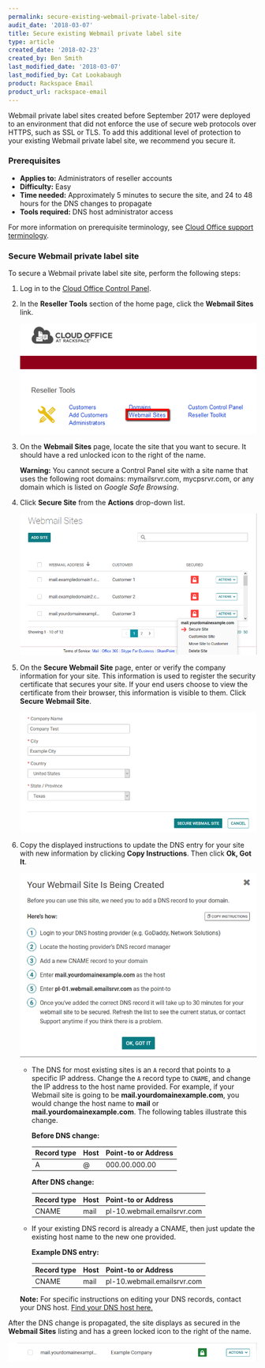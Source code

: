 ```yaml
---
permalink: secure-existing-webmail-private-label-site/
audit_date: '2018-03-07'
title: Secure existing Webmail private label site
type: article
created_date: '2018-02-23'
created_by: Ben Smith
last_modified_date: '2018-03-07'
last_modified_by: Cat Lookabaugh
product: Rackspace Email
product_url: rackspace-email
---
```


Webmail private label sites created before September 2017 were deployed to an environment that did not enforce the use of secure web protocols over HTTPS, such as SSL or TLS. To add this additional level of protection to your existing Webmail private label site, we recommend you secure it.

### Prerequisites

- **Applies to:** Administrators of reseller accounts
- **Difficulty:** Easy
- **Time needed:** Approximately 5 minutes to secure the site, and 24 to 48 hours for the DNS changes to propagate
- **Tools required:**  DNS host administrator access

For more information on prerequisite terminology, see [Cloud Office support terminology](/how-to/cloud-office-support-terminology).

### Secure Webmail private label site

To secure a Webmail private label site site, perform the following steps:

1. Log in to the [Cloud Office Control Panel](https://cp.rackspace.com).

2. In the **Reseller Tools** section of the home page, click the **Webmail Sites** link.

   <img src="webmail_sites.png"/>

3. On the **Webmail Sites** page, locate the site that you want to secure. It should have a red unlocked icon to the right of the name.

    **Warning:** You cannot secure a Control Panel site with a site name that uses the following root domains:  mymailsrvr.com, mycpsrvr.com, or any domain which is listed on *Google Safe Browsing*.

4. Click **Secure Site** from the **Actions** drop-down list.

   <img src="action_secure_sites.png"/>

5. On the **Secure Webmail Site** page, enter or verify the company information for your site. This information is used to register the security certificate that secures your site. If your end users choose to view the certificate from their browser, this information is visible to them. Click **Secure Webmail Site**.

   <img src="secure_webmail_site.png"/>

6. Copy the displayed instructions to update the DNS entry for your site with new information by clicking **Copy Instructions**.  Then click **Ok, Got It**.

   <img src="site_being_created.png"/>

    - The DNS for most existing sites is an ``A`` record that points to a specific IP address. Change the ``A`` record type to ``CNAME``, and change the IP address to the host name provided. For example, if your Webmail site is going to be **mail.yourdomainexample.com**, you would change the host name to **mail** or **mail.yourdomainexample.com**. The following tables illustrate this change.

        **Before DNS change:**

        |Record type | Host | Point-to or Address |
        |---|---|---|
        |A| @ | 000.00.000.00 |

        **After DNS change:**

        |Record type | Host | Point-to or Address |
        |---|---|---|
        |CNAME| mail| pl-10.webmail.emailsrvr.com |

    - If your existing DNS record is already a CNAME, then just update the existing host name to the new one provided.

        **Example DNS entry:**

        |Record type | Host | Point-to or Address |
        |---|---|---|
        |CNAME| mail| pl-10.webmail.emailsrvr.com |

    **Note:** For specific instructions on editing your DNS records, contact your DNS host. [Find your DNS host here.](/how-to/find-dns-host)

After the DNS change is propagated, the site displays as secured in the **Webmail Sites** listing and has a green locked icon to the right of the name.

<img src="secure_completed.png"/>

